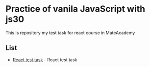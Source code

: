 # Practice of vanila JavaScript with js30

This is repository my test task for react course in MateAcademy

## List

* [React test task](http://adkontrk.com/landers/ahp9238ry/react-test-task/registration-form/index.html) - React test task


